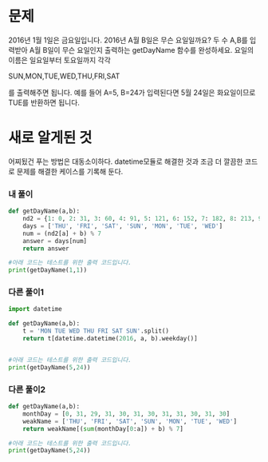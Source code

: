 # 문제

2016년 1월 1일은 금요일입니다. 2016년 A월 B일은 무슨 요일일까요? 
두 수 A,B를 입력받아 A월 B일이 무슨 요일인지 출력하는 getDayName 함수를 완성하세요. 
요일의 이름은 일요일부터 토요일까지 각각

SUN,MON,TUE,WED,THU,FRI,SAT

를 출력해주면 됩니다. 예를 들어 A=5, B=24가 입력된다면 5월 24일은 화요일이므로 TUE를 반환하면 됩니다.

# 새로 알게된 것
어찌됬건 푸는 방법은 대동소이하다.
datetime모듈로 해결한 것과 조금 더 깔끔한 코드로 문제를 해결한 케이스를 기록해 둔다.


### 내 풀이
```python
def getDayName(a,b):
    nd2 = {1: 0, 2: 31, 3: 60, 4: 91, 5: 121, 6: 152, 7: 182, 8: 213, 9: 244, 10: 274, 11: 305, 12: 335}
    days = ['THU', 'FRI', 'SAT', 'SUN', 'MON', 'TUE', 'WED']
    num = (nd2[a] + b) % 7
    answer = days[num]
    return answer

#아래 코드는 테스트를 위한 출력 코드입니다.
print(getDayName(1,1))
```


### 다른 풀이1
```python
import datetime

def getDayName(a,b):
    t = 'MON TUE WED THU FRI SAT SUN'.split()
    return t[datetime.datetime(2016, a, b).weekday()]


#아래 코드는 테스트를 위한 출력 코드입니다.
print(getDayName(5,24))
```


### 다른 풀이2
```python
def getDayName(a,b):
    monthDay = [0, 31, 29, 31, 30, 31, 30, 31, 31, 30, 31, 30]
    weakName = ['THU', 'FRI', 'SAT', 'SUN', 'MON', 'TUE', 'WED']
    return weakName[(sum(monthDay[0:a]) + b) % 7]

#아래 코드는 테스트를 위한 출력 코드입니다.
print(getDayName(5,24))
```
